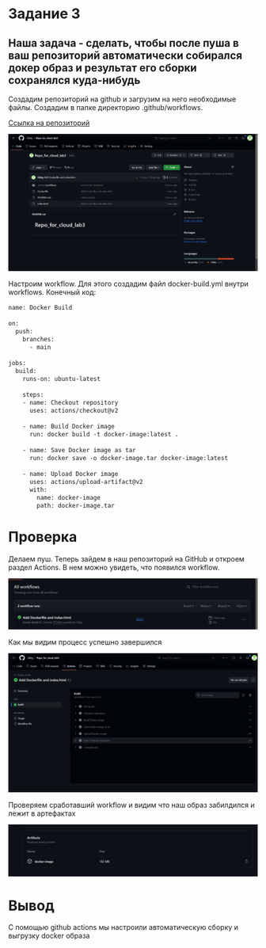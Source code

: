 # Задание 3

## Наша задача - cделать, чтобы после пуша в ваш репозиторий автоматически собирался докер образ и результат его сборки сохранялся куда-нибудь

Создадим репозиторий на github и загрузим на него необходимые файлы. Создадим в папке директорию .github/workflows.

[Ссылка на репозиторий](https://github.com/Giktg/Repo_for_cloud_lab3)

![Alt text](Pictures/image-1.png)

Настроим workflow. Для этого создадим файл docker-build.yml внутри workflows. Конечный код:

```
name: Docker Build

on:
  push:
    branches:
      - main

jobs:
  build:
    runs-on: ubuntu-latest

    steps:
    - name: Checkout repository
      uses: actions/checkout@v2

    - name: Build Docker image
      run: docker build -t docker-image:latest .

    - name: Save Docker image as tar
      run: docker save -o docker-image.tar docker-image:latest

    - name: Upload Docker image
      uses: actions/upload-artifact@v2
      with:
        name: docker-image
        path: docker-image.tar
```

# Проверка

Делаем пуш. Теперь зайдем в наш репозиторий на GitHub и откроем раздел Actions. В нем можно увидеть, что появился workflow.

![Alt text](Pictures/image.png)

Как мы видим процесс успешно завершился

![Alt text](Pictures/image-2.png)

Проверяем сработавший workflow и видим что наш образ забилдился и лежит в артефактах

![Alt text](Pictures/image-3.png)

# Вывод

С помощью github actions мы настроили автоматическую сборку и выгрузку docker образа
